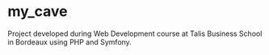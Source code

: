 # my_cave

Project developed during Web Development course at Talis Business School in Bordeaux using PHP and Symfony.



